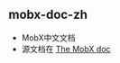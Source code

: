 ## mobx-doc-zh

*  MobX中文文档
* 源文档在 <a href="https://mobx.js.org/refguide/array.html">The MobX doc</a>
